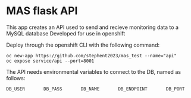 # MAS flask API
This app creates an API used to send and recieve monitoring data to a MySQL database
Developed  for use in openshift

Deploy through the openshift CLI with the following command:
```
oc new-app https://github.com/stephent2023/mas_test --name="api"
oc expose service/api --port=8001
```

The API needs environmental variables to connect to the DB, named as follows:
```
DB_USER       DB_PASS       DB_NAME       DB_ENDPOINT       DB_PORT
```
